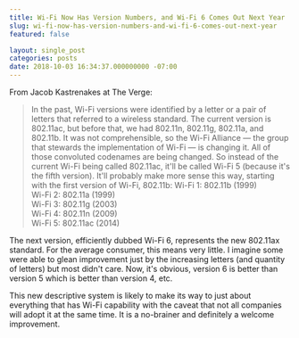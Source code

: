 ```yaml
---
title: Wi-Fi Now Has Version Numbers, and Wi-Fi 6 Comes Out Next Year
slug: wi-fi-now-has-version-numbers-and-wi-fi-6-comes-out-next-year
featured: false

layout: single_post
categories: posts
date: 2018-10-03 16:34:37.000000000 -07:00
---
```


From Jacob Kastrenakes at The Verge:

>  In the past, Wi-Fi versions were identified by a letter or a pair of letters that referred to a wireless standard. The current version is 802.11ac, but before that, we had 802.11n, 802.11g, 802.11a, and 802.11b. It was not comprehensible, so the Wi-Fi Alliance — the group that stewards the implementation of Wi-Fi — is changing it.
> All of those convoluted codenames are being changed. So instead of the current Wi-Fi being called 802.11ac, it'll be called Wi-Fi 5 (because it's the fifth version). It'll probably make more sense this way, starting with the first version of Wi-Fi, 802.11b:
> Wi-Fi 1: 802.11b (1999)  
> Wi-Fi 2: 802.11a (1999)  
> Wi-Fi 3: 802.11g (2003)  
> Wi-Fi 4: 802.11n (2009)  
> Wi-Fi 5: 802.11ac (2014)

The next version, efficiently dubbed Wi-Fi 6, represents the new 802.11ax standard. For the average consumer, this means very little. I imagine some were able to glean improvement just by the increasing letters (and quantity of letters) but most didn't care. Now, it's obvious, version 6 is better than version 5 which is better than version 4, etc.

This new descriptive system is likely to make its way to just about everything that has Wi-Fi capability with the caveat that not all companies will adopt it at the same time. It is a no-brainer and definitely a welcome improvement.

